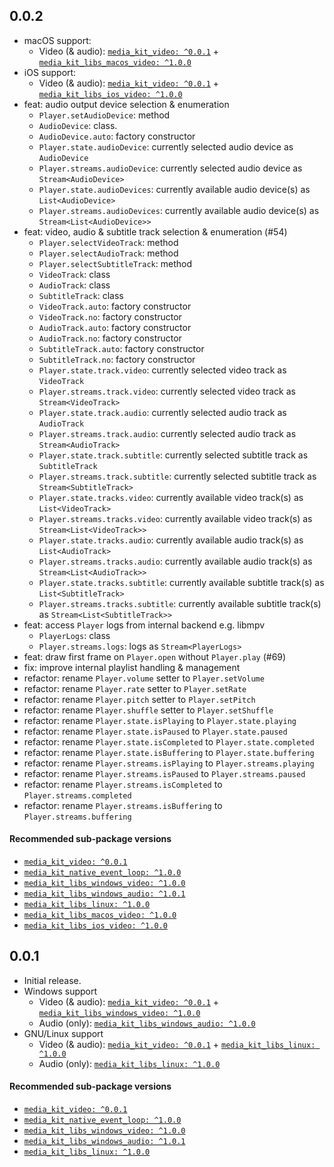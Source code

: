 ## 0.0.2

- macOS support:
  - Video (& audio): [`media_kit_video: ^0.0.1`](https://pub.dev/packages/media_kit_video/versions/0.0.1) + [`media_kit_libs_macos_video: ^1.0.0`](https://pub.dev/packages/media_kit_libs_macos_video/versions/1.0.0)
- iOS support:
  - Video (& audio): [`media_kit_video: ^0.0.1`](https://pub.dev/packages/media_kit_video/versions/0.0.1) + [`media_kit_libs_ios_video: ^1.0.0`](https://pub.dev/packages/media_kit_libs_ios_video/versions/1.0.0)
- feat: audio output device selection & enumeration
  - `Player.setAudioDevice`: method
  - `AudioDevice`: class.
  - `AudioDevice.auto`: factory constructor
  - `Player.state.audioDevice`: currently selected audio device as `AudioDevice`
  - `Player.streams.audioDevice`: currently selected audio device as `Stream<AudioDevice>`
  - `Player.state.audioDevices`: currently available audio device(s) as `List<AudioDevice>`
  - `Player.streams.audioDevices`: currently available audio device(s) as `Stream<List<AudioDevice>>`
- feat: video, audio & subtitle track selection & enumeration (#54)
  - `Player.selectVideoTrack`: method
  - `Player.selectAudioTrack`: method
  - `Player.selectSubtitleTrack`: method
  - `VideoTrack`: class
  - `AudioTrack`: class
  - `SubtitleTrack`: class
  - `VideoTrack.auto`: factory constructor
  - `VideoTrack.no`: factory constructor
  - `AudioTrack.auto`: factory constructor
  - `AudioTrack.no`: factory constructor
  - `SubtitleTrack.auto`: factory constructor
  - `SubtitleTrack.no`: factory constructor
  - `Player.state.track.video`: currently selected video track as `VideoTrack`
  - `Player.streams.track.video`: currently selected video track as `Stream<VideoTrack>`
  - `Player.state.track.audio`: currently selected audio track as `AudioTrack`
  - `Player.streams.track.audio`: currently selected audio track as `Stream<AudioTrack>`
  - `Player.state.track.subtitle`: currently selected subtitle track as `SubtitleTrack`
  - `Player.streams.track.subtitle`: currently selected subtitle track as `Stream<SubtitleTrack>`
  - `Player.state.tracks.video`: currently available video track(s) as `List<VideoTrack>`
  - `Player.streams.tracks.video`: currently available video track(s) as `Stream<List<VideoTrack>>`
  - `Player.state.tracks.audio`: currently available audio track(s) as `List<AudioTrack>`
  - `Player.streams.tracks.audio`: currently available audio track(s) as `Stream<List<AudioTrack>>`
  - `Player.state.tracks.subtitle`: currently available subtitle track(s) as `List<SubtitleTrack>`
  - `Player.streams.tracks.subtitle`: currently available subtitle track(s) as `Stream<List<SubtitleTrack>>`
- feat: access `Player` logs from internal backend e.g. libmpv
  - `PlayerLogs`: class
  - `Player.streams.logs`: logs as `Stream<PlayerLogs>`
- feat: draw first frame on `Player.open` without `Player.play` (#69)
- fix: improve internal playlist handling & management
- refactor: rename `Player.volume` setter to `Player.setVolume`
- refactor: rename `Player.rate` setter to `Player.setRate`
- refactor: rename `Player.pitch` setter to `Player.setPitch`
- refactor: rename `Player.shuffle` setter to `Player.setShuffle`
- refactor: rename `Player.state.isPlaying` to `Player.state.playing`
- refactor: rename `Player.state.isPaused` to `Player.state.paused`
- refactor: rename `Player.state.isCompleted` to `Player.state.completed`
- refactor: rename `Player.state.isBuffering` to `Player.state.buffering`
- refactor: rename `Player.streams.isPlaying` to `Player.streams.playing`
- refactor: rename `Player.streams.isPaused` to `Player.streams.paused`
- refactor: rename `Player.streams.isCompleted` to `Player.streams.completed`
- refactor: rename `Player.streams.isBuffering` to `Player.streams.buffering`

#### Recommended sub-package versions

- [`media_kit_video: ^0.0.1`](https://pub.dev/packages/media_kit_video/versions/0.0.1)
- [`media_kit_native_event_loop: ^1.0.0`](https://pub.dev/packages/media_kit_native_event_loop/versions/1.0.0)
- [`media_kit_libs_windows_video: ^1.0.0`](https://pub.dev/packages/media_kit_libs_windows_video/versions/1.0.0)
- [`media_kit_libs_windows_audio: ^1.0.1`](https://pub.dev/packages/media_kit_libs_windows_audio/versions/1.0.1)
- [`media_kit_libs_linux: ^1.0.0`](https://pub.dev/packages/media_kit_libs_linux/versions/1.0.0)
- [`media_kit_libs_macos_video: ^1.0.0`](https://pub.dev/packages/media_kit_libs_macos_video/versions/1.0.0)
- [`media_kit_libs_ios_video: ^1.0.0`](https://pub.dev/packages/media_kit_libs_ios_video/versions/1.0.0)

## 0.0.1

- Initial release.
- Windows support
  - Video (& audio): [`media_kit_video: ^0.0.1`](https://pub.dev/packages/media_kit_video/versions/0.0.1) + [`media_kit_libs_windows_video: ^1.0.0`](https://pub.dev/packages/media_kit_libs_windows_video/versions/1.0.0)
  - Audio (only): [`media_kit_libs_windows_audio: ^1.0.0`](https://pub.dev/packages/media_kit_libs_windows_audio/versions/1.0.0)
- GNU/Linux support
  - Video (& audio): [`media_kit_video: ^0.0.1`](https://pub.dev/packages/media_kit_video/versions/0.0.1) + [`media_kit_libs_linux: ^1.0.0`](https://pub.dev/packages/media_kit_libs_linux/versions/1.0.0)
  - Audio (only): [`media_kit_libs_linux: ^1.0.0`](https://pub.dev/packages/media_kit_libs_linux/versions/1.0.0)

#### Recommended sub-package versions

- [`media_kit_video: ^0.0.1`](https://pub.dev/packages/media_kit_video/versions/0.0.1)
- [`media_kit_native_event_loop: ^1.0.0`](https://pub.dev/packages/media_kit_native_event_loop/versions/1.0.0)
- [`media_kit_libs_windows_video: ^1.0.0`](https://pub.dev/packages/media_kit_libs_windows_video/versions/1.0.0)
- [`media_kit_libs_windows_audio: ^1.0.1`](https://pub.dev/packages/media_kit_libs_windows_audio/versions/1.0.1)
- [`media_kit_libs_linux: ^1.0.0`](https://pub.dev/packages/media_kit_libs_linux/versions/1.0.0)
